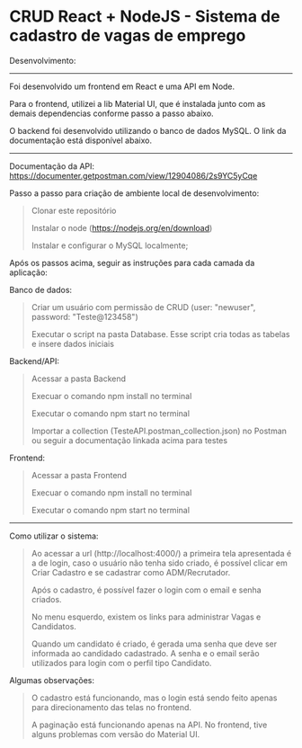 # CRUD React + NodeJS - Sistema de cadastro de vagas de emprego

Desenvolvimento:
_____________________________________________________________________________

Foi desenvolvido um frontend em React e uma API em Node.

Para o frontend, utilizei a lib Material UI, que é instalada junto com as demais dependencias conforme passo a passo abaixo.

O backend foi desenvolvido utilizando o banco de dados MySQL. O link da documentação está disponível abaixo.

_____________________________________________________________________________

Documentação da API:
https://documenter.getpostman.com/view/12904086/2s9YC5yCqe

Passo a passo para criação de ambiente local de desenvolvimento:
> Clonar este repositório
> 
> Instalar o node (https://nodejs.org/en/download)
> 
> Instalar e configurar o MySQL localmente;

Após os passos acima, seguir as instruções para cada camada da aplicação:

Banco de dados:
> Criar um usuário com permissão de CRUD (user: "newuser", password: "Teste@123458")
> 
> Executar o script na pasta Database. Esse script cria todas as tabelas e insere dados iniciais


Backend/API:
> Acessar a pasta Backend
> 
> Execuar o comando npm install no terminal
> 
> Executar o comando npm start no terminal
> 
> Importar a collection (TesteAPI.postman_collection.json) no Postman ou seguir a documentação linkada acima para testes


Frontend:
> Acessar a pasta Frontend
> 
> Execuar o comando npm install no terminal
> 
> Executar o comando npm start no terminal


_____________________________________________________________________________


Como utilizar o sistema:

> Ao acessar a url (http://localhost:4000/) a primeira tela apresentada é a de login, caso o usuário não tenha sido criado, é possível clicar em Criar Cadastro e se cadastrar como ADM/Recrutador.
>
> Após o cadastro, é possível fazer o login com o email e senha criados.
>
> No menu esquerdo, existem os links para administrar Vagas e Candidatos.
>
> Quando um candidato é criado, é gerada uma senha que deve ser informada ao candidado cadastrado. A senha e o email serão utilizados para login com o perfil tipo Candidato.


Algumas observações:

> O cadastro está funcionando, mas o login está sendo feito apenas para direcionamento das telas no frontend.
>
> A paginação está funcionando apenas na API. No frontend, tive alguns problemas com versão do Material UI.







